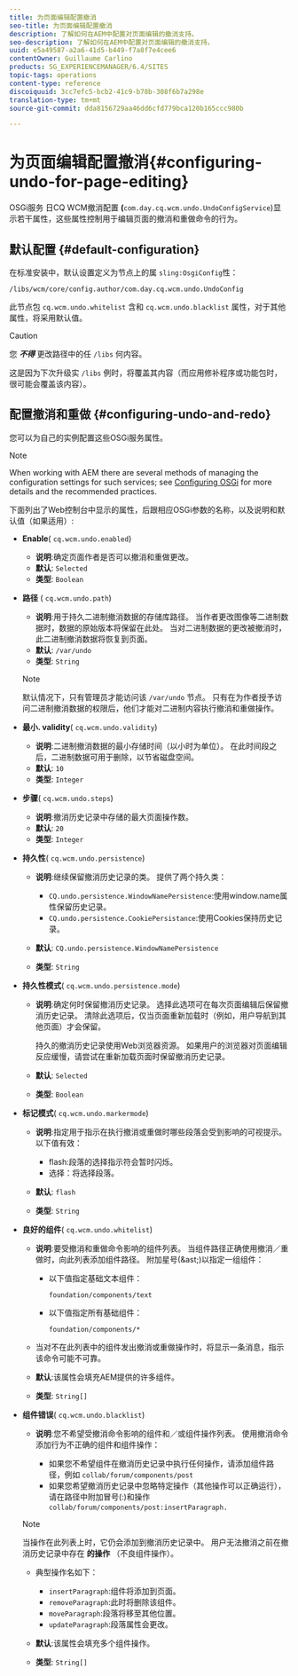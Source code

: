 ```yaml
---
title: 为页面编辑配置撤消
seo-title: 为页面编辑配置撤消
description: 了解如何在AEM中配置对页面编辑的撤消支持。
seo-description: 了解如何在AEM中配置对页面编辑的撤消支持。
uuid: e5a49587-a2a6-41d5-b449-f7a8f7e4cee6
contentOwner: Guillaume Carlino
products: SG_EXPERIENCEMANAGER/6.4/SITES
topic-tags: operations
content-type: reference
discoiquuid: 3cc7efc5-bcb2-41c9-b78b-308f6b7a298e
translation-type: tm+mt
source-git-commit: dda8156729aa46dd6cfd779bca120b165ccc980b

---
```



# 为页面编辑配置撤消{#configuring-undo-for-page-editing}

OSGi服务 [](/help/sites-deploying/configuring-osgi.md) 日CQ WCM撤消配置 **(**`com.day.cq.wcm.undo.UndoConfigService`)显示若干属性，这些属性控制用于编辑页面的撤消和重做命令的行为。

## 默认配置 {#default-configuration}

在标准安装中，默认设置定义为节点上的属 `sling:OsgiConfig`性：

`/libs/wcm/core/config.author/com.day.cq.wcm.undo.UndoConfig`

此节点包 `cq.wcm.undo.whitelist` 含和 `cq.wcm.undo.blacklist` 属性，对于其他属性，将采用默认值。

>[!CAUTION]
>
>您 ***不得*** 更改路径中的任 `/libs` 何内容。
>
>这是因为下次升级实 `/libs` 例时，将覆盖其内容（而应用修补程序或功能包时，很可能会覆盖该内容）。

## 配置撤消和重做 {#configuring-undo-and-redo}

您可以为自己的实例配置这些OSGi服务属性。

>[!NOTE]
>
>When working with AEM there are several methods of managing the configuration settings for such services; see [Configuring OSGi](/help/sites-deploying/configuring-osgi.md) for more details and the recommended practices.

下面列出了Web控制台中显示的属性，后跟相应OSGi参数的名称，以及说明和默认值（如果适用）:

* **Enable**( `cq.wcm.undo.enabled`)

   * **说明**:确定页面作者是否可以撤消和重做更改。
   * **默认**: `Selected`
   * **类型**: `Boolean`

* **路径**
( `cq.wcm.undo.path`)

   * **说明**:用于持久二进制撤消数据的存储库路径。 当作者更改图像等二进制数据时，数据的原始版本将保留在此处。 当对二进制数据的更改被撤消时，此二进制撤消数据将恢复到页面。
   * **默认**: `/var/undo`
   * **类型**: `String`
   >[!NOTE]
   >
   >默认情况下，只有管理员才能访问该 `/var/undo` 节点。 只有在为作者授予访问二进制撤消数据的权限后，他们才能对二进制内容执行撤消和重做操作。

* **最小. validity**( `cq.wcm.undo.validity`)

   * **说明**:二进制撤消数据的最小存储时间（以小时为单位）。 在此时间段之后，二进制数据可用于删除，以节省磁盘空间。
   * **默认**: `10`
   * **类型**: `Integer`

* **步骤**( `cq.wcm.undo.steps`)

   * **说明**:撤消历史记录中存储的最大页面操作数。
   * **默认**: `20`
   * **类型**: `Integer`

* **持久性**( `cq.wcm.undo.persistence`)

   * **说明**:继续保留撤消历史记录的类。 提供了两个持久类：

      * `CQ.undo.persistence.WindowNamePersistence`:使用window.name属性保留历史记录。
      * `CQ.undo.persistence.CookiePersistance`:使用Cookies保持历史记录。
   * **默认**: `CQ.undo.persistence.WindowNamePersistence`
   * **类型**: `String`


* **持久性模式**( `cq.wcm.undo.persistence.mode`)

   * **说明**:确定何时保留撤消历史记录。 选择此选项可在每次页面编辑后保留撤消历史记录。 清除此选项后，仅当页面重新加载时（例如，用户导航到其他页面）才会保留。

      持久的撤消历史记录使用Web浏览器资源。 如果用户的浏览器对页面编辑反应缓慢，请尝试在重新加载页面时保留撤消历史记录。

   * **默认**: `Selected`
   * **类型**: `Boolean`

* **标记模式**( `cq.wcm.undo.markermode`)

   * **说明**:指定用于指示在执行撤消或重做时哪些段落会受到影响的可视提示。 以下值有效：

      * flash:段落的选择指示符会暂时闪烁。
      * 选择：将选择段落。
   * **默认**: `flash`
   * **类型**: `String`


* **良好的组件**( `cq.wcm.undo.whitelist`)

   * **说明**:要受撤消和重做命令影响的组件列表。 当组件路径正确使用撤消／重做时，向此列表添加组件路径。 附加星号(&amp;ast;)以指定一组组件：

      * 以下值指定基础文本组件：

         `foundation/components/text`

      * 以下值指定所有基础组件：

         `foundation/components/*`
   * 当对不在此列表中的组件发出撤消或重做操作时，将显示一条消息，指示该命令可能不可靠。

   * **默认**:该属性会填充AEM提供的许多组件。
   * **类型**: `String[]`


* **组件错误**( `cq.wcm.undo.blacklist`)

   * **说明**:您不希望受撤消命令影响的组件和／或组件操作列表。 使用撤消命令添加行为不正确的组件和组件操作：

      * 如果您不希望组件在撤消历史记录中执行任何操作，请添加组件路径，例如 `collab/forum/components/post`
      * 如果您希望撤消历史记录中忽略特定操作（其他操作可以正确运行），请在路径中附加冒号(:)和操作 `collab/forum/components/post:insertParagraph.`
   >[!NOTE]
   >
   >当操作在此列表上时，它仍会添加到撤消历史记录中。 用户无法撤消之前在撤消历史记录中存在 **的操作** （不良组件操作）。

   * 典型操作名如下：

      * `insertParagraph`:组件将添加到页面。
      * `removeParagraph`:此时将删除该组件。
      * `moveParagraph`:段落将移至其他位置。
      * `updateParagraph`:段落属性会更改。
   * **默认**:该属性会填充多个组件操作。
   * **类型**: `String[]`




